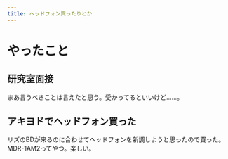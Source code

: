 ```yaml
---
title: ヘッドフォン買ったりとか
---
```


# やったこと

## 研究室面接

まあ言うべきことは言えたと思う。受かってるといいけど……。

## アキヨドでヘッドフォン買った

リズのBDが来るのに合わせてヘッドフォンを新調しようと思ったので買った。MDR-1AM2ってやつ。楽しい。

